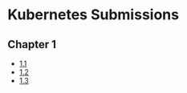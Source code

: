 # Kubernetes Submissions

## Chapter 1

- [1.1](https://github.com/emanuele-toma/kubernetes-submissions/tree/1.1/log_output)
- [1.2](https://github.com/emanuele-toma/kubernetes-submissions/tree/1.2/todo_app)
- [1.3](https://github.com/emanuele-toma/kubernetes-submissions/tree/1.3/todo_app)